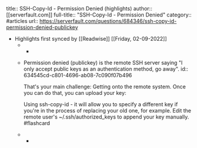 title:: SSH-Copy-Id - Permission Denied (highlights)
author:: [[serverfault.com]]
full-title:: "SSH-Copy-Id - Permission Denied"
category:: #articles
url:: https://serverfault.com/questions/684346/ssh-copy-id-permission-denied-publickey

- Highlights first synced by [[Readwise]] [[Friday, 02-09-2022]]
	- -
	- Permission denied (publickey) is the remote SSH server saying "I only accept public keys as an authentication method, go away".
	  id:: 634545cd-c801-4696-ab08-7c090f07b496
	  
	  That's your main challenge: Getting onto the remote system. Once you can do that, you can upload your key:
	  
	  
	  Using ssh-copy-id - it will allow you to specify a different key if you're in the process of replacing your old one, for example.
	  Edit the remote user's ~/.ssh/authorized_keys to append your key manually. #flashcard
	- -